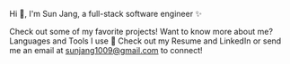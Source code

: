Hi 👋, I'm Sun Jang, a full-stack software engineer ✨

Check out some of my favorite projects!
Want to know more about me?
Languages and Tools I use
📄 Check out my Resume and LinkedIn or send me an email at sunjang1009@gmail.com to connect!
